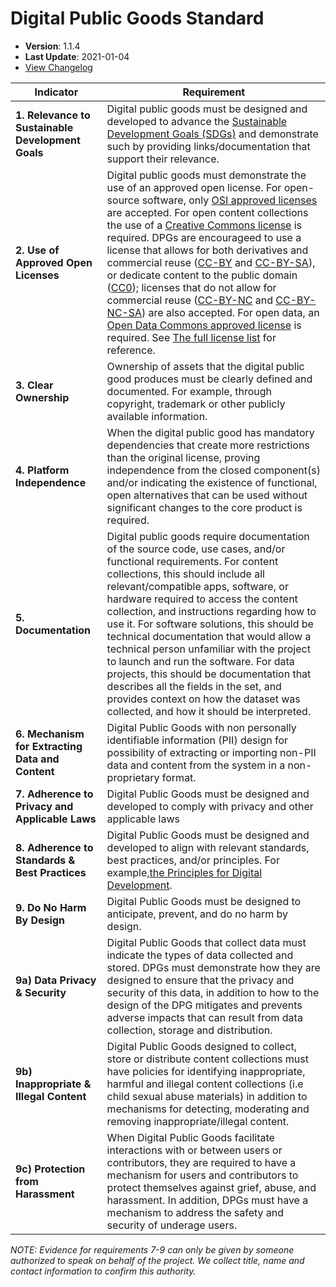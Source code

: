 # Digital Public Goods Standard

- **Version**: 1.1.4
- **Last Update**: 2021-01-04
- [View Changelog](https://github.com/DPGAlliance/DPG-Standard/blob/master/CHANGELOG.md)

Indicator | Requirement
--- | ---
**1. Relevance to Sustainable Development Goals** | Digital public goods must be designed and developed to advance the [Sustainable Development Goals (SDGs)](https://sdgs.un.org/goals) and demonstrate such by providing links/documentation that support their relevance. 
**2. Use of Approved Open Licenses** | Digital public goods must demonstrate the use of an approved open license. For open-source software, only [OSI approved licenses](https://opensource.org/licenses) are accepted. For open content collections the use of a [Creative Commons license](https://creativecommons.org/licenses/) is required. DPGs are encourageed to use a license that allows for both derivatives and commercial reuse ([CC-BY](https://creativecommons.org/licenses/by/4.0/) and [CC-BY-SA](https://creativecommons.org/licenses/by-sa/4.0/)), or dedicate content to the public domain ([CC0](https://creativecommons.org/choose/zero/)); licenses that do not allow for commercial reuse ([CC-BY-NC](https://creativecommons.org/licenses/by-nc/4.0/) and [CC-BY-NC-SA](https://creativecommons.org/licenses/by-nc-sa/4.0/)) are also accepted. For open data, an [Open Data Commons approved license](https://opendefinition.org/licenses/) is required. See [The full license list](https://github.com/unicef/publicgoods-candidates/blob/master/docs/licenses.md) for reference.
**3. Clear Ownership** | Ownership of assets that the digital public good produces must be clearly defined and documented. For example, through copyright, trademark or other publicly available information.
**4. Platform Independence** | When the digital public good has mandatory dependencies that create more restrictions than the original license, proving independence from the closed component(s) and/or indicating the existence of functional, open alternatives that can be used without significant changes to the core product is required.
**5. Documentation** | Digital public goods require documentation of the source code, use cases, and/or functional requirements. For content collections, this should include all relevant/compatible apps, software, or hardware required to access the content collection, and instructions regarding how to use it. For software solutions, this should be technical documentation that would allow a technical person unfamiliar with the project to launch and run the software. For data projects, this should be documentation that describes all the fields in the set, and provides context on how the dataset was collected, and how it should be interpreted.
**6. Mechanism for Extracting Data and Content** | Digital Public Goods with non personally identifiable information (PII) design for possibility of extracting or importing non-PII data and content from the system in a non-proprietary format.
**7. Adherence to Privacy and Applicable Laws** | Digital Public Goods must be designed and developed to comply with privacy and other applicable laws
**8. Adherence to Standards & Best Practices** | Digital Public Goods must be designed and developed to align with relevant standards, best practices, and/or principles. For example,[the Principles for Digital Development](https://digitalprinciples.org/principles/).
**9. Do No Harm By Design** | Digital Public Goods must be designed to anticipate, prevent, and do no harm by design.
**9a) Data Privacy & Security** | Digital Public Goods that collect data must indicate the types of data collected and stored. DPGs must demonstrate how they are designed to ensure that the privacy and security of this data, in addition to how to the design of the DPG mitigates and prevents adverse impacts that can result from data collection, storage and distribution.
**9b) Inappropriate & Illegal Content** | Digital Public Goods designed to collect, store or distribute content collections must have policies for identifying inappropriate, harmful and illegal content collections (i.e child sexual abuse materials) in addition to mechanisms for detecting, moderating and removing inappropriate/illegal content.
**9c) Protection from Harassment** | When Digital Public Goods facilitate interactions with or between users or contributors, they are required to have a mechanism for users and contributors to protect themselves against grief, abuse, and harassment. In addition, DPGs must have a mechanism to address the safety and security of underage users. 

_NOTE: Evidence for requirements 7-9 can only be given by someone authorized to speak on behalf of the project. We collect title, name and contact information to confirm this authority._

